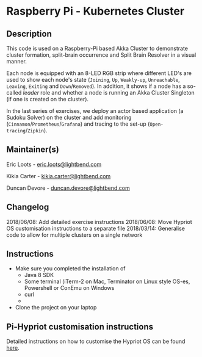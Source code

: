 # Raspberry Pi - Kubernetes Cluster

## Description

This code is used on a Raspberry-Pi based Akka Cluster to demonstrate cluster formation, split-brain occurrence and Split Brain Resolver in a visual manner.

Each node is equipped with an 8-LED RGB strip where different LED's are used to show each node's state (`Joining`, `Up`, `Weakly-up`, `Unreachable`, `Leaving`, `Exiting` and `Down`/`Removed`). In addition, it shows if a node has a so-called _leader_ role and whether a node is running an Akka Cluster Singleton (if one is created on the cluster).

In the last series of exercises, we deploy an actor based application (a Sudoku Solver) on the cluster and add monitoring (`Cinnamon`/`Prometheus`/`Grafana`) and tracing to the set-up (`Open-tracing`/`Zipkin`).

## Maintainer(s)

Eric Loots    - eric.loots@lightbend.com

Kikia Carter  - kikia.carter@lightbend.com

Duncan Devore - duncan.devore@lightbend.com

## Changelog

2018/06/08: Add detailed exercise instructions
2018/06/08: Move Hypriot OS customisation instructions to a separate file
2018/03/14: Generalise code to allow for multiple clusters on a single network

## Instructions

- Make sure you completed the installation of
    - Java 8 SDK
    - Some terminal (iTerm-2 on Mac, Terminator on Linux style OS-es, Powershell or ConEmu on Windows
    - curl
    - 
- Clone the project on your laptop

## Pi-Hypriot customisation instructions

Detailed instructions on how to customise the Hypriot OS can be found [here](Hypriot-OS-Customisation-Instructions.md).

